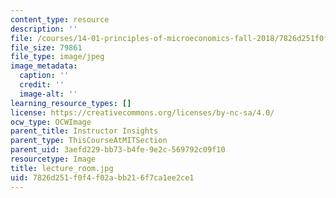 ```yaml
---
content_type: resource
description: ''
file: /courses/14-01-principles-of-microeconomics-fall-2018/7826d251f0f4f02abb216f7ca1ee2ce1_lecture_room.jpg
file_size: 79861
file_type: image/jpeg
image_metadata:
  caption: ''
  credit: ''
  image-alt: ''
learning_resource_types: []
license: https://creativecommons.org/licenses/by-nc-sa/4.0/
ocw_type: OCWImage
parent_title: Instructor Insights
parent_type: ThisCourseAtMITSection
parent_uid: 3aefd229-bb73-b4fe-9e2c-569792c09f10
resourcetype: Image
title: lecture_room.jpg
uid: 7826d251-f0f4-f02a-bb21-6f7ca1ee2ce1
---
```

